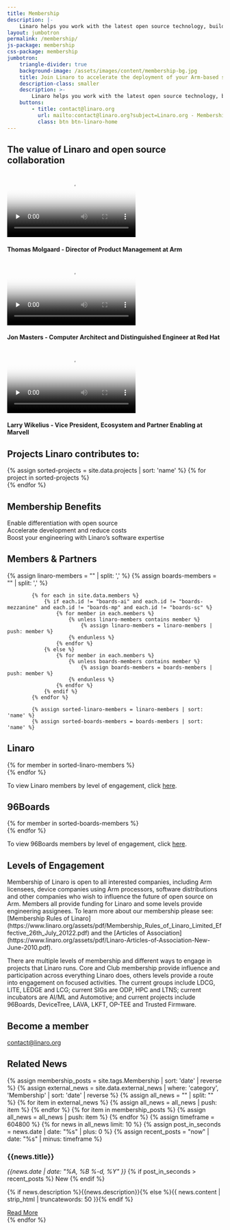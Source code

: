 ```yaml
---
title: Membership
description: |-
    Linaro helps you work with the latest open source technology, building support in upstream projects and ensuring smooth product roll outs and secure software updates. Instead of duplicating effort, members share engineering costs to accelerate innovation and time to market.
layout: jumbotron
permalink: /membership/
js-package: membership
css-package: membership
jumbotron:
    triangle-divider: true
    background-image: /assets/images/content/membership-bg.jpg
    title: Join Linaro to accelerate the deployment of your Arm-based solutions
    description-class: smaller
    description: >-
        Linaro helps you work with the latest open source technology, building support in upstream projects and ensuring smooth product roll outs and secure software updates. Instead of duplicating effort, members share engineering costs to accelerate innovation and time to market.
    buttons:
        - title: contact@linaro.org
          url: mailto:contact@linaro.org?subject=Linaro.org - Membership
          class: btn btn-linaro-home
---
```

<div class="row padded-row testimonials" id="key-factors">
    <div class="container">
        <h2 class="text-center fly m-b-30">The value of Linaro and open source collaboration</h2>
        <div class="col-xs-12 col-sm-4 fly text-center testimonial-col">
            <div class="col-xs-12 no-padding">
                <video controls="controls" class="lazyload img-responsive" poster="/assets/images/content/thomas-molgaard-screen.png" preload="none">
                    <source src="https://static.linaro.org/videos/ThomasMolgaardTestimonial.ogv" type="video/ogg">
                    <source src="https://static.linaro.org/videos/ThomasMolgaardTestimonial.webm" type="video/webm">
                    <source src="https://static.linaro.org/videos/ThomasMolgaardTestimonial.mp4" type="video/mp4">
                </video>
            </div>
            <div class="col-xs-12 no-padding testimonial-col text-center">
                <h4>Thomas Molgaard - Director of Product Management at Arm</h4>
            </div>
        </div>
        <div class="col-xs-12 col-sm-4 fly text-center testimonial-col">
            <div class="col-xs-12 no-padding">
                <video controls="controls" class="lazyload img-responsive" poster="/assets/images/content/jon-masters-screen.png" preload="none">
                    <source src="https://static.linaro.org/videos/JonMastersTestimonial.ogv" type="video/ogg">
                    <source src="https://static.linaro.org/videos/JonMastersTestimonial.webm" type="video/webm">
                    <source src="https://static.linaro.org/videos/JonMastersTestimonial.mp4" type="video/mp4">
                </video>
            </div>
            <div class="col-xs-12 no-padding testimonial-col text-center">
                <h4>Jon Masters - Computer Architect and Distinguished Engineer at Red Hat</h4>
            </div>
        </div>
        <div class="col-xs-12 col-sm-4 fly text-center testimonial-col">
            <div class="col-xs-12 no-padding">
                <video controls="controls" class="lazyload img-responsive" poster="/assets/images/content/larry-wikelius-screen.png" preload="none">
                    <source src="https://static.linaro.org/videos/LarryWikeliusTestimonial.ogv" type="video/ogg">
                    <source src="https://static.linaro.org/videos/LarryWikeliusTestimonial.webm" type="video/webm">
                    <source src="https://static.linaro.org/videos/LarryWikeliusTestimonial.mp4" type="video/mp4">
                </video>
            </div>
            <div class="col-xs-12 testimonial-col text-center">
                <h4>Larry Wikelius - Vice President, Ecosystem and Partner Enabling at Marvell</h4>
            </div>
        </div>
    </div>
</div>
<div class="row" id="projects">
    <div class="container">
        <div class="col-xs-12 text-center">
            <h2>Projects Linaro <strong>contributes</strong> to:</h2>
        </div>
    </div>
    <div class="owl-carousel owl-theme" id="projects-slider">
        {% assign sorted-projects = site.data.projects | sort: 'name' %}
        {% for project in sorted-projects %}
        <a href="{{project.url}}" target="_blank">
            <div class="item project-item">
                <div class="project-image lazyload" style="background: url('/assets/images/projects/{{project.image}}') no-repeat center center;
                 background-size: contain; -webkit-background-size: contain; -moz-background-size: contain; -o-background-size: contain;"></div>
            </div>
        </a>
        {% endfor %}
    </div>
</div>
<div class="row padded-row" id="key-factors">
    <div class="container">
        <h2 class="text-center fly">Membership Benefits</h2>
        <div class="col-xs-12 col-sm-4 fly key-factor text-center">
            <div class="key-factor-block fly" data-toggle="tooltip" data-container="body" data-placement="top" title="Regardless of the industry you operate in, there are common software foundations that you can use to deploy your products. By working with Linaro and its members on the core software, you can focus your attention on differentiation.">
                <span class="key-factor-title">
                    <span class="bold">Enable differentiation</span> with <span class="bold">open source</span>
                </span>
            </div>
        </div>
        <div class="col-xs-12 col-sm-4 fly key-factor text-center">
            <div class="key-factor-block fly" data-toggle="tooltip" data-container="body" data-placement="top" title="Developing and maintaining software for the life of your products is costly if you do it on your own. Working through Linaro's shared engineering resource together with other members enables you to share the workload, thereby reducing costs and time to market.">
                <span class="key-factor-title">
                    <span class="bold">Accelerate development</span> and <span class="bold">reduce costs</span>
                </span>
            </div>
        </div>
        <div class="col-xs-12 col-sm-4 fly key-factor text-center">
            <div class="key-factor-block fly" data-toggle="tooltip" data-container="body" data-placement="top" title="Many of Linaro's engineers are recognized world leaders. Linaro is consistently listed in the top five company contributors to the Linux kernel and a major contributor to over 70 other open source projects, including several maintained by Linaro engineers.">
                <span class="key-factor-title">
                    Boost your <span class="bold">engineering</span> with Linaro’s <span class="bold">software expertise</span>
                </span>
            </div>
        </div>
    </div>
</div>
<div class="row padded-row" id="members-and-partners">
    <div class="container">
        <h2 class="text-center fly">Members & Partners</h2>
            {% assign linaro-members = "" | split: ',' %}
            {% assign boards-members = "" | split: ',' %}

            {% for each in site.data.members %}
                {% if each.id != "boards-ai" and each.id != "boards-mezzanine" and each.id != "boards-mp" and each.id != "boards-sc" %}
                    {% for member in each.members %}
                        {% unless linaro-members contains member %}
                            {% assign linaro-members = linaro-members | push: member %}
                        {% endunless %}
                    {% endfor %}
                {% else %}
                    {% for member in each.members %}
                        {% unless boards-members contains member %}
                            {% assign boards-members = boards-members | push: member %}
                        {% endunless %}
                    {% endfor %}
                {% endif %}
            {% endfor %}

            {% assign sorted-linaro-members = linaro-members | sort: 'name' %}
            {% assign sorted-boards-members = boards-members | sort: 'name' %}
<div class="container linaro-members ">
<h2 class="text-center fly">Linaro</h2>
{% for member in sorted-linaro-members %}
<div class="col-xs-6 col-sm-3 col-md-2 member-col fly">
<a href="{{member.url}}">
<div class="member lazyload" style="background-image: url('{{member.image}}');"></div>
</a>
</div>
{% endfor %}
<div class="col-xs-12 text-center">
<p class="center-block">
To view Linaro members by level of engagement, click <a href="/members-by-group/">here</a>.
</p>
</div>
</div>

<div class="container boards-members fly">
<h2 class="text-center">96Boards</h2>
{% for member in sorted-boards-members %}
<div class="col-xs-6 col-sm-3 col-md-2 member-col">
<a href="{{member.url}}">
<div class="member lazyload" style="background-image: url('{{member.image}}');"></div>
</a>
</div>
{% endfor %}
<div class="col-xs-12 text-center">
<p class="center-block">
To view 96Boards members by level of engagement, click <a href="/members-by-group/">here</a>.
</p>
</div>
</div>
</div>
</div>
<div class="row padded-row" id="membership-levels">
    <div class="container">
        <h2 class="text-center fly">Levels of Engagement</h2>
<div markdown="1" class="fly">
Membership of Linaro is open to all interested companies, including Arm licensees, device companies using Arm processors, software distributions and other companies who wish to influence the future of open source on Arm. Members all provide funding for Linaro and some levels provide engineering assignees. To learn more about our membership please see: [Membership Rules of Linaro](https://www.linaro.org/assets/pdf/Membership_Rules_of_Linaro_Limited_Effective_26th_July_20122.pdf) and the [Articles of Association](https://www.linaro.org/assets/pdf/Linaro-Articles-of-Association-New-June-2010.pdf).

There are multiple levels of membership and different ways to engage in projects that Linaro runs. Core and Club membership provide influence and participation across everything Linaro does, others levels provide a route into engagement on focused activities. The current groups include LDCG, LITE, LEDGE and LCG; current SIGs are ODP, HPC and LTNS; current incubators are AI/ML and Automotive; and current projects include 96Boards, DeviceTree, LAVA, LKFT, OP-TEE and Trusted Firmware.
</div>
    </div>
</div>
<div class="row padded-row" id="apply-to-join">
    <div class="container">
        <h2 class="text-center fly">Become a member</h2>
        <div class="col-xs-12 text-center">
            <a class="btn email" href="mailto:contact@linaro.org?subject=Linaro.org - Membership">
                contact@linaro.org
            </a>
        </div>
    </div>
</div>
<div class="row" id="related-news">
    <div class="container">
        <div class="col-xs-12 text-center">
            <h2>Related News</h2>
        </div>
    </div>
    <div class="owl-carousel owl-theme" id="related-news-slider">
        {% assign membership_posts = site.tags.Membership | sort: 'date' | reverse %}
        {% assign external_news = site.data.external_news | where: 'category', 'Membership' |  sort: 'date' | reverse %}
        {% assign all_news = "" | split: "" %}
        {% for item in external_news %}
            {% assign all_news = all_news | push: item %}
        {% endfor %}
        {% for item in membership_posts %}
            {% assign all_news = all_news | push: item %}
        {% endfor %}
        {% assign timeframe = 604800 %}
        {% for news in all_news limit: 10 %}
            {% assign post_in_seconds = news.date | date: "%s" | plus: 0 %}
            {% assign recent_posts = "now" | date: "%s" | minus: timeframe  %}
            <div class="item news-item">
                <h3>{{news.title}}</h3>
                <em class="date">{{news.date |  date: "%A, %B %-d, %Y" }}</em>
                {% if post_in_seconds > recent_posts %}
                   <span class="new-post" title="Post added in the last week.">New</span>
                {% endif %}
                <p>{% if news.description %}{{news.description}}{% else %}{{ news.content | strip_html | truncatewords: 50 }}{% endif %}</p>
                <a href="{{news.url}}" class="btn btn-primary">Read More</a>
            </div>
        {% endfor %}
    </div>
</div>
